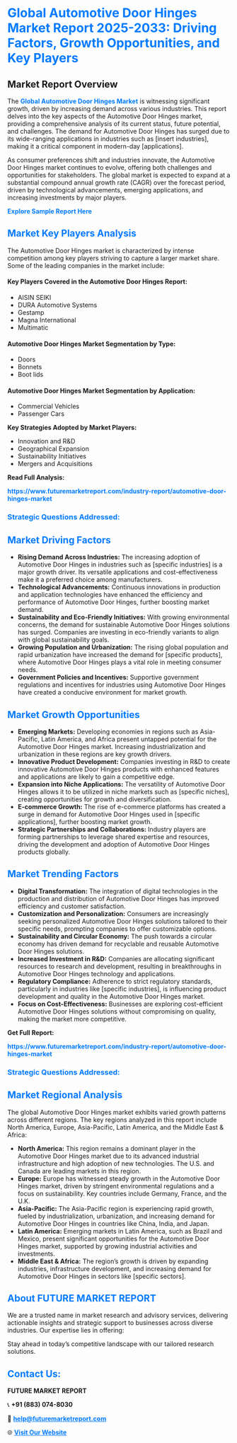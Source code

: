 <h1 style="color: #007BFF;">Global Automotive Door Hinges Market Report 2025-2033: Driving Factors, Growth Opportunities, and Key Players</h1>

<section id="overview">
<h2>Market Report Overview</h2>
<p>The <a href="https://www.futuremarketreport.com/industry-report/automotive-door-hinges-market" style="color: #007BFF; text-decoration: none;"><strong>Global Automotive Door Hinges Market</strong></a> is witnessing significant growth, driven by increasing demand across various industries. This report delves into the key aspects of the Automotive Door Hinges market, providing a comprehensive analysis of its current status, future potential, and challenges. The demand for Automotive Door Hinges has surged due to its wide-ranging applications in industries such as [insert industries], making it a critical component in modern-day [applications].</p>
<p>As consumer preferences shift and industries innovate, the Automotive Door Hinges market continues to evolve, offering both challenges and opportunities for stakeholders. The global market is expected to expand at a substantial compound annual growth rate (CAGR) over the forecast period, driven by technological advancements, emerging applications, and increasing investments by major players.</p>
</section>

<section id="overview">
<p><a href="https://www.futuremarketreport.com/request-sample/reportId=56186" style="color: #007BFF; text-decoration: none;"><strong>Explore Sample Report Here</strong></a></p>
</section>

<section id="key-players">
<h2 style="color: #007BFF;">Market Key Players Analysis</h2>
<p>The Automotive Door Hinges market is characterized by intense competition among key players striving to capture a larger market share. Some of the leading companies in the market include:</p>
<h4>Key Players Covered in the Automotive Door Hinges Report:</h4>
<ul><li>AISIN SEIKI</li><li>DURA Automotive Systems</li><li>Gestamp</li><li>Magna International</li><li>Multimatic</li></ul>
<h4>Automotive Door Hinges Market Segmentation by Type:</h4>
<ul><li>Doors</li><li>Bonnets</li><li>Boot lids</li></ul>

<h4>Automotive Door Hinges Market Segmentation by Application:</h4>
<ul><li>Commercial Vehicles</li><li>Passenger Cars</li></ul>
<p><strong>Key Strategies Adopted by Market Players:</strong></p>
<ul>
<li>Innovation and R&D</li>
<li>Geographical Expansion</li>
<li>Sustainability Initiatives</li>
<li>Mergers and Acquisitions</li>
</ul>
</section>

<section>
<p><strong>Read Full Analysis: </strong></p><a href="https://www.futuremarketreport.com/industry-report/automotive-door-hinges-market" style="color: #007BFF; text-decoration: none;"><strong>https://www.futuremarketreport.com/industry-report/automotive-door-hinges-market</strong></a>
<h3 style="color: #007BFF;">Strategic Questions Addressed:</h3>
</section>

<section id="driving-factors">
<h2 style="color: #007BFF;">Market Driving Factors</h2>
<ul>
<li><strong>Rising Demand Across Industries:</strong> The increasing adoption of Automotive Door Hinges in industries such as [specific industries] is a major growth driver. Its versatile applications and cost-effectiveness make it a preferred choice among manufacturers.</li>
<li><strong>Technological Advancements:</strong> Continuous innovations in production and application technologies have enhanced the efficiency and performance of Automotive Door Hinges, further boosting market demand.</li>
<li><strong>Sustainability and Eco-Friendly Initiatives:</strong> With growing environmental concerns, the demand for sustainable Automotive Door Hinges solutions has surged. Companies are investing in eco-friendly variants to align with global sustainability goals.</li>
<li><strong>Growing Population and Urbanization:</strong> The rising global population and rapid urbanization have increased the demand for [specific products], where Automotive Door Hinges plays a vital role in meeting consumer needs.</li>
<li><strong>Government Policies and Incentives:</strong> Supportive government regulations and incentives for industries using Automotive Door Hinges have created a conducive environment for market growth.</li>
</ul>
</section>

<section id="growth-opportunities">
<h2 style="color: #007BFF;">Market Growth Opportunities</h2>
<ul>
<li><strong>Emerging Markets:</strong> Developing economies in regions such as Asia-Pacific, Latin America, and Africa present untapped potential for the Automotive Door Hinges market. Increasing industrialization and urbanization in these regions are key growth drivers.</li>
<li><strong>Innovative Product Development:</strong> Companies investing in R&D to create innovative Automotive Door Hinges products with enhanced features and applications are likely to gain a competitive edge.</li>
<li><strong>Expansion into Niche Applications:</strong> The versatility of Automotive Door Hinges allows it to be utilized in niche markets such as [specific niches], creating opportunities for growth and diversification.</li>
<li><strong>E-commerce Growth:</strong> The rise of e-commerce platforms has created a surge in demand for Automotive Door Hinges used in [specific applications], further boosting market growth.</li>
<li><strong>Strategic Partnerships and Collaborations:</strong> Industry players are forming partnerships to leverage shared expertise and resources, driving the development and adoption of Automotive Door Hinges products globally.</li>
</ul>
</section>

<section id="trending-factors">
<h2 style="color: #007BFF;">Market Trending Factors</h2>
<ul>
<li><strong>Digital Transformation:</strong> The integration of digital technologies in the production and distribution of Automotive Door Hinges has improved efficiency and customer satisfaction.</li>
<li><strong>Customization and Personalization:</strong> Consumers are increasingly seeking personalized Automotive Door Hinges solutions tailored to their specific needs, prompting companies to offer customizable options.</li>
<li><strong>Sustainability and Circular Economy:</strong> The push towards a circular economy has driven demand for recyclable and reusable Automotive Door Hinges solutions.</li>
<li><strong>Increased Investment in R&D:</strong> Companies are allocating significant resources to research and development, resulting in breakthroughs in Automotive Door Hinges technology and applications.</li>
<li><strong>Regulatory Compliance:</strong> Adherence to strict regulatory standards, particularly in industries like [specific industries], is influencing product development and quality in the Automotive Door Hinges market.</li>
<li><strong>Focus on Cost-Effectiveness:</strong> Businesses are exploring cost-efficient Automotive Door Hinges solutions without compromising on quality, making the market more competitive.</li>
</ul>
</section>

<section>
<p><strong>Get Full Report: </strong></p><a href="https://www.futuremarketreport.com/industry-report/automotive-door-hinges-market" style="color: #007BFF; text-decoration: none;"><strong>https://www.futuremarketreport.com/industry-report/automotive-door-hinges-market</strong></a>
<h3 style="color: #007BFF;">Strategic Questions Addressed:</h3>
</section>


<section id="regional-analysis">
<h2 style="color: #007BFF;">Market Regional Analysis</h2>
<p>The global Automotive Door Hinges market exhibits varied growth patterns across different regions. The key regions analyzed in this report include North America, Europe, Asia-Pacific, Latin America, and the Middle East & Africa:</p>
<ul>
<li><strong>North America:</strong> This region remains a dominant player in the Automotive Door Hinges market due to its advanced industrial infrastructure and high adoption of new technologies. The U.S. and Canada are leading markets in this region.</li>
<li><strong>Europe:</strong> Europe has witnessed steady growth in the Automotive Door Hinges market, driven by stringent environmental regulations and a focus on sustainability. Key countries include Germany, France, and the U.K.</li>
<li><strong>Asia-Pacific:</strong> The Asia-Pacific region is experiencing rapid growth, fueled by industrialization, urbanization, and increasing demand for Automotive Door Hinges in countries like China, India, and Japan.</li>
<li><strong>Latin America:</strong> Emerging markets in Latin America, such as Brazil and Mexico, present significant opportunities for the Automotive Door Hinges market, supported by growing industrial activities and investments.</li>
<li><strong>Middle East & Africa:</strong> The region’s growth is driven by expanding industries, infrastructure development, and increasing demand for Automotive Door Hinges in sectors like [specific sectors].</li>
</ul>
</section>

<footer>
<h2 style="color: #007BFF;">About FUTURE MARKET REPORT</h2>
<p>We are a trusted name in market research and advisory services, delivering actionable insights and strategic support to businesses across diverse industries. Our expertise lies in offering:</p>

<p>Stay ahead in today’s competitive landscape with our tailored research solutions.</p>

<h2 style="color: #007BFF;">Contact Us:</h2>
<p><strong>FUTURE MARKET REPORT</strong></p>
<p>📞 <strong>+91 (883) 074-8030</strong></p>
<p>📧 <strong><a href="mailto:help@futuremarketreport.com" style="color: #007BFF;">help@futuremarketreport.com</a></strong></p>
<p>🌐 <strong><a href="https://www.futuremarketreport.com/" style="color: #007BFF;">Visit Our Website</a></strong></p>
</footer>